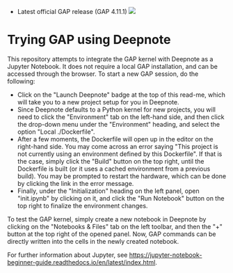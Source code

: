 - Latest official GAP release (GAP 4.11.1) [<img src="https://deepnote.com/buttons/launch-in-deepnote-white-small.svg">](https://deepnote.com/launch?url=https%3A%2F%2Fgithub.com%2FZachNewbery%2Ftry-gap-in-deepnote)
# Trying GAP using Deepnote
This repository attempts to integrate the GAP kernel with Deepnote as a Jupyter Notebook. It does not require a local GAP installation, and can be accessed through the browser. To start a new GAP session, do the following:
- Click on the "Launch Deepnote" badge at the top of this read-me, which will take you to a new project setup for you in Deepnote.
- Since Deepnote defaults to a Python kernel for new projects, you will need to click the "Environment" tab on the left-hand side, and then click the drop-down menu under the "Environment" heading, and select the option "Local ./Dockerfile".
- After a few moments, the Dockerfile will open up in the editor on the right-hand side. You may come across an error saying "This project is not currently using an environment defined by this Dockerfile". If that is the case, simply click the "Build" button on the top right, until the Dockerfile is built (or it uses a cached environment from a previous build). You may be prompted to restart the hardware, which can be done by clicking the link in the error message.
- Finally, under the "Initialization" heading on the left panel, open "init.ipynb" by clicking on it, and click the "Run Notebook" button on the top right to finalize the environment changes.

To test the GAP kernel, simply create a new notebook in Deepnote by clicking on the "Notebooks & Files" tab on the left toolbar, and then the "+" button at the top right of the opened panel. Now, GAP commands can be directly written into the cells in the newly created notebook.

For further information about Jupyter, see https://jupyter-notebook-beginner-guide.readthedocs.io/en/latest/index.html.
